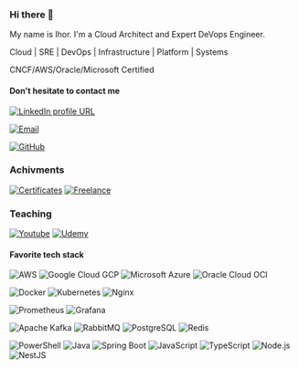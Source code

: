 ### Hi there 👋

My name is Ihor. I'm a Cloud Architect and Expert DeVops Engineer.

Cloud | SRE | DevOps | Infrastructure | Platform | Systems

CNCF/AWS/Oracle/Microsoft Certified

#### Don't hesitate  to contact me 
[![LinkedIn profile URL](https://img.shields.io/badge/LinkedIn-0077B5?logo=linkedin&logoColor=white&style=for-the-badge)](https://www.linkedin.com/in/ihor-khaustov-9a28b3188/)

[![Email](https://img.shields.io/badge/Email-EA4335?logo=gmail&logoColor=white&style=for-the-badge)](mailto:cloud-help-24@engineer.com)

[![GitHub](https://img.shields.io/badge/GitHub-100000?style=for-the-badge&logo=github&logoColor=white)](https://github.com/cloud-help-24)

### Achivments

[![Certificates](https://img.shields.io/badge/Linux-FCC624?style=for-the-badge&logo=linux&logoColor=black)](https://www.credly.com/users/ihor-kha)
[![Freelance](https://img.shields.io/badge/UpWork-6FDA44?style=for-the-badge&logo=Upwork&logoColor=white)](https://www.upwork.com/freelancers/~012fd5bc43d3887634)

### Teaching

[![Youtube](https://img.shields.io/badge/YouTube-FF0000?style=for-the-badge&logo=youtube&logoColor=white)](https://www.youtube.com/@cloud-help-24)
[![Udemy](https://img.shields.io/badge/Udemy-EC5252?style=for-the-badge&logo=Udemy&logoColor=white)](https://www.udemy.com/user/cloud-help-24/)


#### Favorite tech stack

![AWS](https://img.shields.io/badge/Amazon_AWS-232F3E?style=for-the-badge&logo=amazon-aws&logoColor=white)
![Google Cloud GCP](https://img.shields.io/badge/Google_Cloud-4285F4?style=for-the-badge&logo=google-cloud&logoColor=white)
![Microsoft Azure](https://img.shields.io/badge/Microsoft_Azure-0089D6?style=for-the-badge&logo=microsoft-azure&logoColor=white)
![Oracle Cloud OCI](https://img.shields.io/badge/Oracle-F80000?style=for-the-badge&logo=oracle&logoColor=black)



![Docker](https://img.shields.io/badge/Docker-2CA5E0?style=for-the-badge&logo=docker&logoColor=white)
![Kubernetes](https://img.shields.io/badge/kubernetes-326ce5.svg?&style=for-the-badge&logo=kubernetes&logoColor=white)
![Nginx](https://img.shields.io/badge/Nginx-009639?style=for-the-badge&logo=nginx&logoColor=white)

![Prometheus](https://img.shields.io/badge/Prometheus-000000?style=for-the-badge&logo=prometheus)
![Grafana](https://img.shields.io/badge/Grafana-F2F4F9?style=for-the-badge&logo=grafana&logoColor=orange)


![Apache Kafka](https://img.shields.io/badge/Apache_Kafka-231F20?style=for-the-badge&logo=apache-kafka&logoColor=white)
![RabbitMQ](https://img.shields.io/badge/rabbitmq-%23FF6600.svg?&style=for-the-badge&logo=rabbitmq&logoColor=white)
![PostgreSQL](https://img.shields.io/badge/PostgreSQL-316192?style=for-the-badge&logo=postgresql&logoColor=white)
![Redis](https://img.shields.io/badge/redis-%23DD0031.svg?&style=for-the-badge&logo=redis&logoColor=white)

![PowerShell](https://img.shields.io/badge/Powershell-2CA5E0?style=for-the-badge&logo=powershell&logoColor=white)
![Java](https://img.shields.io/badge/Java-ED8B00?style=for-the-badge&logo=openjdk&logoColor=black)
![Spring Boot](https://img.shields.io/badge/Spring_Boot-F2F4F9?style=for-the-badge&logo=spring-boot)
![JavaScript](https://img.shields.io/badge/JavaScript-F0DB4F?style=for-the-badge&logo=javascript&logoColor=323330)
![TypeScript](https://img.shields.io/badge/TypeScript-007ACC?style=for-the-badge&logo=typescript&logoColor=white)
![Node.js](https://img.shields.io/badge/Node.js-339933?style=for-the-badge&logo=nodedotjs&logoColor=white)
![NestJS](https://img.shields.io/badge/NestJS-e0234e?style=for-the-badge&logo=nestjs&logoColor=white)


